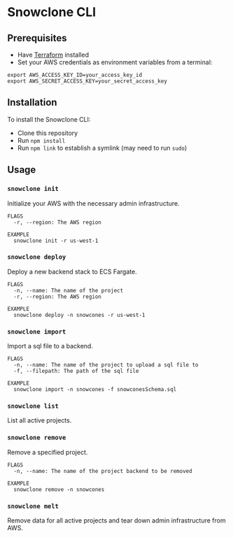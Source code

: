 # Snowclone CLI

## Prerequisites

- Have [Terraform](https://developer.hashicorp.com/terraform/install) installed
- Set your AWS credentials as environment variables from a terminal:

```
export AWS_ACCESS_KEY_ID=your_access_key_id
export AWS_SECRET_ACCESS_KEY=your_secret_access_key
```

## Installation

To install the Snowclone CLI:

- Clone this repository
- Run `npm install`
- Run `npm link` to establish a symlink (may need to run `sudo`)

## Usage

### `snowclone init`

Initialize your AWS with the necessary admin infrastructure. </br>

```
FLAGS
  -r, --region: The AWS region

EXAMPLE
  snowclone init -r us-west-1
```

### `snowclone deploy`

Deploy a new backend stack to ECS Fargate. </br>

```
FLAGS
  -n, --name: The name of the project
  -r, --region: The AWS region

EXAMPLE
  snowclone deploy -n snowcones -r us-west-1
```

### `snowclone import`

Import a sql file to a backend. </br>

```
FLAGS
  -n, --name: The name of the project to upload a sql file to
  -f, --filepath: The path of the sql file

EXAMPLE
  snowclone import -n snowcones -f snowconesSchema.sql
```

### `snowclone list`

List all active projects.

### `snowclone remove`

Remove a specified project.

```
FLAGS
  -n, --name: The name of the project backend to be removed

EXAMPLE
  snowclone remove -n snowcones
```

### `snowclone melt`

Remove data for all active projects and tear down admin infrastructure from AWS.
